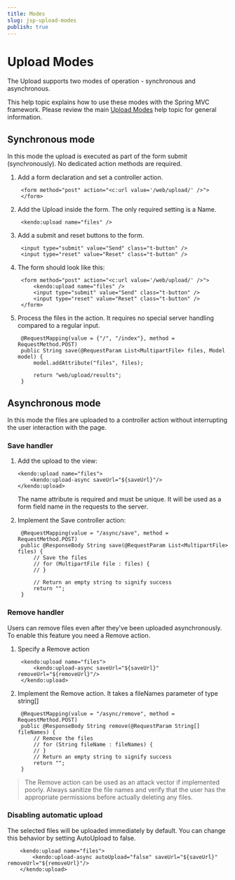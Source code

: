 ```yaml
---
title: Modes
slug: jsp-upload-modes
publish: true
---
```

# Upload Modes

The Upload supports two modes of operation - synchronous and asynchronous.

This help topic explains how to use these modes with the Spring MVC framework.
Please review the main [Upload Modes](/getting-started/web/upload/modes) help topic for general information.

## Synchronous mode

In this mode the upload is executed as part of the form submit (synchronously). No dedicated action methods are required.

1. Add a form declaration and set a controller action.

        <form method="post" action="<c:url value='/web/upload/' />">
        </form>

2. Add the Upload inside the form. The only required setting is a Name.

        <kendo:upload name="files" />

3. Add a submit and reset buttons to the form.

        <input type="submit" value="Send" class="t-button" />
        <input type="reset" value="Reset" class="t-button" />

4. The form should look like this:

        <form method="post" action="<c:url value='/web/upload/' />">
            <kendo:upload name="files" />
            <input type="submit" value="Send" class="t-button" />
            <input type="reset" value="Reset" class="t-button" />
        </form>

5. Process the files in the action. It requires no special server handling compared to a regular input.

        @RequestMapping(value = {"/", "/index"}, method = RequestMethod.POST)
        public String save(@RequestParam List<MultipartFile> files, Model model) {
            model.addAttribute("files", files);

            return "web/upload/results";
        }

## Asynchronous mode

In this mode the files are uploaded to a controller action without interrupting the user interaction with the page.

### Save handler

1.  Add the upload to the view:

        <kendo:upload name="files">
            <kendo:upload-async saveUrl="${saveUrl}"/>
        </kendo:upload>

    The name attribute is required and must be unique.
    It will be used as a form field name in the requests to the server.

2. Implement the Save controller action:

        @RequestMapping(value = "/async/save", method = RequestMethod.POST)
        public @ResponseBody String save(@RequestParam List<MultipartFile> files) {
            // Save the files
            // for (MultipartFile file : files) {
            // }

            // Return an empty string to signify success
            return "";
        }

### Remove handler

Users can remove files even after they've been uploaded asynchronously. To enable this feature you need a Remove action.

1. Specify a Remove action

        <kendo:upload name="files">
            <kendo:upload-async saveUrl="${saveUrl}" removeUrl="${removeUrl}"/>
        </kendo:upload>

2. Implement the Remove action. It takes a fileNames parameter of type string[]

        @RequestMapping(value = "/async/remove", method = RequestMethod.POST)
        public @ResponseBody String remove(@RequestParam String[] fileNames) {
            // Remove the files
            // for (String fileName : fileNames) {
            // }
            // Return an empty string to signify success
            return "";
        }

> The Remove action can be used as an attack vector if implemented poorly. Always sanitize the file names and verify that the user has the appropriate permissions before actually deleting any files.

### Disabling automatic upload

The selected files will be uploaded immediately by default.
You can change this behavior by setting AutoUpload to false.

        <kendo:upload name="files">
            <kendo:upload-async autoUpload="false" saveUrl="${saveUrl}" removeUrl="${removeUrl}"/>
        </kendo:upload>

